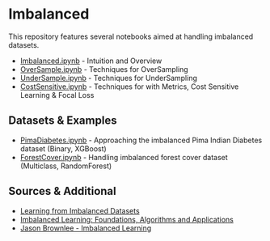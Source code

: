 # Imbalanced
This repository features several notebooks aimed at handling imbalanced datasets. 
* [Imbalanced.ipynb](Imbalanced.ipynb) - Intuition and Overview
* [OverSample.ipynb](OverSample.ipynb) - Techniques for OverSampling 
* [UnderSample.ipynb](OverSample.ipynb) - Techniques for UnderSampling 
* [CostSensitive.ipynb](CostSensitive.ipynb) - Techniques for with Metrics, Cost Sensitive Learning & Focal Loss

## Datasets & Examples
* [PimaDiabetes.ipynb](PimaDiabetes.ipynb) - Approaching the imbalanced Pima Indian Diabetes dataset (Binary, XGBoost)
* [ForestCover.ipynb](ForestCover.ipynb) - Handling imbalanced forest cover dataset (Multiclass, RandomForest)

## Sources & Additional
* [Learning from Imbalanced Datasets](https://www.amazon.com/Learning-Imbalanced-Data-Alberto-Fern%C3%A1ndez/dp/3319980734)
* [Imbalanced Learning: Foundations, Algorithms and Applications](https://www.amazon.com/Imbalanced-Learning-Foundations-Algorithms-Applications/dp/1118074629)
* [Jason Brownlee - Imbalanced Learning](https://machinelearningmastery.com/what-is-imbalanced-classification/)
